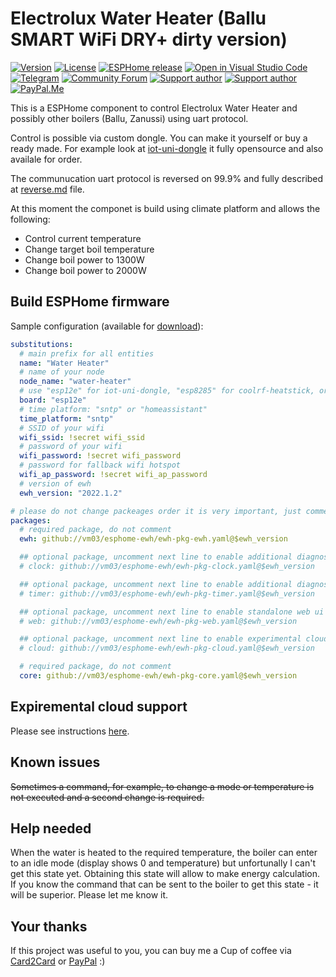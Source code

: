 # Electrolux Water Heater (Ballu SMART WiFi DRY+ dirty version)

[![Version][version-shield]][version]
[![License][license-shield]][license]
[![ESPHome release][esphome-release-shield]][esphome-release]
[![Open in Visual Studio Code][open-in-vscode-shield]][open-in-vscode]
[![Telegram][telegram-shield]][telegram]
[![Community Forum][community-forum-shield]][community-forum]
[![Support author][donate-tinkoff-shield]][donate-tinkoff]
[![Support author][donate-boosty-shield]][donate-boosty]
[![PayPal.Me][paypal-me-shield]][paypal-me]

[version-shield]: https://img.shields.io/static/v1?label=Version&message=2022.1.2&color=green
[version]: https://github.com/dentra/esphome-tion/releases/

[license-shield]: https://img.shields.io/static/v1?label=License&message=MIT&color=orange&logo=license
[license]: https://opensource.org/licenses/MIT

[esphome-release-shield]: https://img.shields.io/static/v1?label=ESPHome&message=2023.7&color=green&logo=esphome
[esphome-release]: https://github.com/esphome/esphome/releases/

[open-in-vscode-shield]: https://img.shields.io/static/v1?label=+&message=Open+in+VSCode&color=blue&logo=visualstudiocode
[open-in-vscode]: https://open.vscode.dev/dentra/esphome-tion

[telegram-shield]: https://img.shields.io/static/v1?label=+&message=Telegram&logo=telegram
[telegram]: https://t.me/joinchat/psTUBFY5E4swZTAy

[community-forum-shield]: https://img.shields.io/static/v1.svg?label=%20&message=Forum&style=popout&color=41bdf5&logo=HomeAssistant&logoColor=white
[community-forum]: https://community.home-assistant.io/t/electrolux-water-heater-integration/368498

[donate-tinkoff-shield]: https://img.shields.io/static/v1?label=Donate&message=Tinkoff&color=yellow
[donate-tinkoff]: https://www.tinkoff.ru/cf/3dZPaLYDBAI

[donate-boosty-shield]: https://img.shields.io/static/v1?label=Donate&message=Boosty&color=red
[donate-boosty]: https://boosty.to/dentra

[paypal-me-shield]: https://img.shields.io/static/v1?label=+&message=PayPal.Me&logo=paypal
[paypal-me]: https://paypal.me/dentra0



This is a ESPHome component to control Electrolux Water Heater and possibly other boilers (Ballu, Zanussi) using uart protocol.

Control is possible via custom dongle. You can make it yourself or buy a ready made.
For example look at [iot-uni-dongle](https://github.com/dudanov/iot-uni-dongle) it fully opensource and also availale for order.

The communucation uart protocol is reversed on 99.9% and fully described at [reverse.md](reverse.md) file.

At this moment the componet is build using climate platform and allows the following:
* Control current temperature
* Change target boil temperature
* Change boil power to 1300W
* Change boil power to 2000W

## Build ESPHome firmware

Sample configuration (available for [download](ewh.yaml)):

```yaml
substitutions:
  # main prefix for all entities
  name: "Water Heater"
  # name of your node
  node_name: "water-heater"
  # use "esp12e" for iot-uni-dongle, "esp8285" for coolrf-heatstick, or your own if you know it
  board: "esp12e"
  # time platform: "sntp" or "homeassistant"
  time_platform: "sntp"
  # SSID of your wifi
  wifi_ssid: !secret wifi_ssid
  # password of your wifi
  wifi_password: !secret wifi_password
  # password for fallback wifi hotspot
  wifi_ap_password: !secret wifi_ap_password
  # version of ewh
  ewh_version: "2022.1.2"

# please do not change packeages order it is very important, just comment/uncomment
packages:
  # required package, do not comment
  ewh: github://vm03/esphome-ewh/ewh-pkg-ewh.yaml@$ewh_version

  ## optional package, uncomment next line to enable additional diagnostic clock sensor
  # clock: github://vm03/esphome-ewh/ewh-pkg-clock.yaml@$ewh_version

  ## optional package, uncomment next line to enable additional diagnostic timer sensor
  # timer: github://vm03/esphome-ewh/ewh-pkg-timer.yaml@$ewh_version

  ## optional package, uncomment next line to enable standalone web ui
  # web: github://vm03/esphome-ewh/ewh-pkg-web.yaml@$ewh_version

  ## optional package, uncomment next line to enable experimental cloud support
  # cloud: github://vm03/esphome-ewh/ewh-pkg-cloud.yaml@$ewh_version

  # required package, do not comment
  core: github://vm03/esphome-ewh/ewh-pkg-core.yaml@$ewh_version
```

## Expiremental cloud support

Please see instructions [here](components/ewh_cloud/README.md).

## Known issues

~~Sometimes a command, for example, to change a mode or temperature is not executed and a second change is required.~~

## Help needed

When the water is heated to the required temperature, the boiler can enter to an idle mode (display shows 0 and temperature) but unfortunally I can't get this state yet. Obtaining this state will allow to make energy calculation. If you know the command that can be sent to the boiler to get this state - it will be superior. Please let me know it.

## Your thanks
If this project was useful to you, you can buy me a Cup of coffee via
[Card2Card](https://www.tinkoff.ru/cf/3dZPaLYDBAI) or [PayPal](https://paypal.me/dentra0) :)
